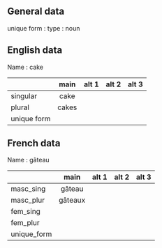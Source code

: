 ## General data

unique form :
type : noun

## English data

Name : cake

|             | main  | alt 1 | alt 2 | alt 3 |
| :---------- | :---: | :---: | :---: | ----- |
| singular    | cake  |       |       |       |
| plural      | cakes |       |       |       |
| unique form |       |       |       |       |

## French data

Name : gâteau

|             |  main   | alt 1 | alt 2 | alt 3 |
| :---------- | :-----: | :---: | :---: | :---: |
| masc_sing   | gâteau  |       |       |       |
| masc_plur   | gâteaux |       |       |       |
| fem_sing    |         |       |       |       |
| fem_plur    |         |       |       |       |
| unique_form |         |       |       |       |



